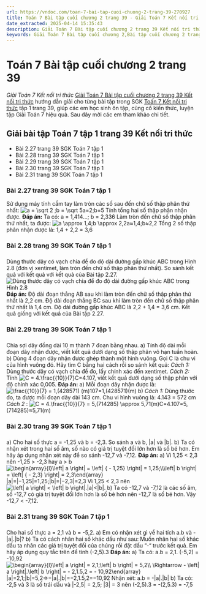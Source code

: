 ```yaml
---
url: https://vndoc.com/toan-7-bai-tap-cuoi-chuong-2-trang-39-270927
title: Toán 7 Bài tập cuối chương 2 trang 39 - Giải Toán 7 Kết nối tri thức - VnDoc.com
date_extracted: 2025-04-14 15:35:43
description: Giải Toán 7 Bài tập cuối chương 2 trang 39 Kết nối tri thức gồm lời giải chi tiết cho từng bài tập trong SGK Toán 7 cho các em học sinh tham khảo luyện Giải Toán 7 hiệu quả.
keywords: Giải Toán 7 Bài tập cuối chương 2,Bài tập cuối chương 2 trang 39,Giải Toán 7 kết nối tri thức Bài tập cuối chương 2,toán lớp 7 kết nối tri thức Bài tập cuối chương 2,toán 7,toán lớp 7,giải toán lớp 7,giải toán 7,toán lớp 7 kết nối tri thức,toán 7 kết nối tri thức,giải toán 7 tập 1 kết nối tri thức,giải toán 7 trang 39,toán lớp 7 bài tập cuối chương 2,toán 7 bài tập cuối chương 2,bài tập cuối chương 2 lớp 7,toán lớp 7 bài tập cuối chương 2 trang 39
---
```


# Toán 7 Bài tập cuối chương 2 trang 39
 _Giải Toán 7 Kết nối tri thức_
[Giải Toán 7 Bài tập cuối chương 2 trang 39 Kết nối tri thức](<https://vndoc.com/toan-7-bai-tap-cuoi-chuong-2-trang-39-270927>) hướng dẫn giải cho từng bài tập trong SGK [Toán 7 Kết nối tri thức](<https://vndoc.com/toan-7-tap-1-kntt>) tập 1 trang 39, giúp các em học sinh ôn tập, củng cố kiến thức, luyện tập Giải Toán 7 hiệu quả. Sau đây mời các em tham khảo chi tiết.
## Giải bài tập Toán 7 tập 1 trang 39 Kết nối tri thức
  * Bài 2.27 trang 39 SGK Toán 7 tập 1
  * Bài 2.28 trang 39 SGK Toán 7 tập 1
  * Bài 2.29 trang 39 SGK Toán 7 tập 1
  * Bài 2.30 trang 39 SGK Toán 7 tập 1
  * Bài 2.31 trang 39 SGK Toán 7 tập 1

### Bài 2.27 trang 39 SGK Toán 7 tập 1
Sử dụng máy tính cầm tay làm tròn các số sau đến chữ số thập phân thứ nhất:
![a = \\sqrt 2 ;b = \\sqrt 5](https://i.vdoc.vn/data/image/blank.png)a=2;b=5
Tính tổng hai số thập phân nhận được.
**Đáp án:**
Ta có: a = 1,414…; b = 2,336
Làm tròn đến chữ số thập phân thứ nhất, ta được: ![a \\approx 1,4;b \\approx 2,2](https://i.vdoc.vn/data/image/blank.png)a≈1,4;b≈2,2
Tổng 2 số thập phân nhận được là: 1,4 + 2,2 = 3,6
### Bài 2.28 trang 39 SGK Toán 7 tập 1
### 
Dùng thước dây có vạch chia để đo độ dài đường gấp khúc ABC trong Hình 2.8 \(đơn vị xentimet, làm tròn đến chữ số thập phân thứ nhất\). So sánh kết quả với kết quả với kết quả của Bài tập 2.27.
![Dùng thước dây có vạch chia để đo độ dài đường gấp khúc ABC trong Hình 2.8 ](https://i.vdoc.vn/data/image/2022/07/14/bai-2-28-trang-39-toan-lop-7-tap-1.png)
**Đáp án:**
Độ dài đoạn thẳng AB sau khi làm tròn đến chữ số thập phân thứ nhất là 2,2 cm.
Độ dài đoạn thẳng BC sau khi làm tròn đến chữ số thập phân thứ nhất là 1,4 cm.
Độ dài đường gấp khúc ABC là 2,2 + 1,4 = 3,6 cm.
Kết quả giống với kết quả của Bài tập 2.27.
### Bài 2.29 trang 39 SGK Toán 7 tập 1
### 
Chia sợi dây đồng dài 10 m thành 7 đoạn bằng nhau.
a\) Tính độ dài mỗi đoạn dây nhận được, viết kết quả dưới dạng số thập phân vô hạn tuần hoàn.
b\) Dùng 4 đoạn dây nhận được ghép thành một hình vuông. Gọi C là chu vi của hình vuông đó. Hãy tìm C bằng hai cách rồi so sánh kết quả:
_Cách 1:_ Dùng thước dây có vạch chia để đo, lấy chính xác đến xentimet.
_Cách 2:_ Tính ![C = 4.\\frac{{10}}{7}](https://i.vdoc.vn/data/image/blank.png)C=4.107, viết kết quả dưới dạng số thập phân với độ chính xác 0,005.
**Đáp án:**
a\) Mỗi đoạn dây nhận được là: ![\\frac{{10}}{7} = 1,\(428571\) \(m\)](https://i.vdoc.vn/data/image/blank.png)107=1,\(428571\)\(m\)
b\) _Cách 1:_ Dùng thước đo, ta được mỗi đoạn dây dài 143 cm.
Chu vi hình vuông là: 4.143 = 572 cm
 _Cách 2_ : ![C = 4.\\frac{{10}}{7} = 5,\(714285\) \\approx 5,71\(m\)](https://i.vdoc.vn/data/image/blank.png)C=4.107=5,\(714285\)≈5,71\(m\)
### Bài 2.30 trang 39 SGK Toán 7 tập 1
### 
a\) Cho hai số thực a = -1,25 và b = -2,3. So sánh a và b, |a| và |b|.
b\) Ta có nhận xét trong hai số âm, số nào có giá trị tuyệt đối lớn hơn là số bé hơn.
Em hãy áp dụng nhận xét này để so sánh -12,7 và -7,12.
**Đáp án:**
a\) Vì 1,25 < 2,3 nên -1,25 > -2,3 hay a > b
![\\begin{array}{l}\\left| a \\right| = \\left| { - 1,25} \\right| = 1,25;\\\\\\left| b \\right| = \\left| { - 2,3} \\right| = 2,3\\end{array}](https://i.vdoc.vn/data/image/blank.png)|a|=|−1,25|=1,25;|b|=|−2,3|=2,3
Vì 1,25 < 2,3 nên ![\\left| a \\right| < \\left| b \\right|.](https://i.vdoc.vn/data/image/blank.png)|a|<|b|.
b\) Ta có -12,7 và -7,12 là các số âm, số -12,7 có giá trị tuyệt đối lớn hơn là số bé hơn nên -12,7 là số bé hơn.
Vậy -12,7 < -7,12.
### Bài 2.31 trang 39 SGK Toán 7 tập 1
### 
Cho hai số thực a = 2,1 và b = -5,2.
a\) Em có nhận xét gì về hai tích a.b và -|a|.|b|?
b\) Ta có cách nhân hai số khác dấu như sau: Muốn nhân hai số khác dấu ta nhân các giá trị tuyệt đối của chúng rồi đặt dấu “-“ trước kết quả.
Em hãy áp dụng quy tắc trên để tính \(-2,5\).3
**Đáp án:**
a\) Ta có: a.b = 2,1. \(-5,2\) = -10,92
![\\begin{array}{l}\\left| a \\right| = 2,1;\\left| b \\right| = 5,2\\\\ \\Rightarrow  - \\left| a \\right|.\\left| b \\right| =  - 2,1.5,2 =  - 10,92\\end{array}](https://i.vdoc.vn/data/image/blank.png)|a|=2,1;|b|=5,2⇒−|a|.|b|=−2,1.5,2=−10,92
Nhận xét: a.b = -|a|.|b|
b\) Ta có: -2,5 và 3 là số trái dấu và |-2,5| = 2,5; |3| = 3 nên \(-2,5\).3 = -\(2,5.3\) = -7,5
